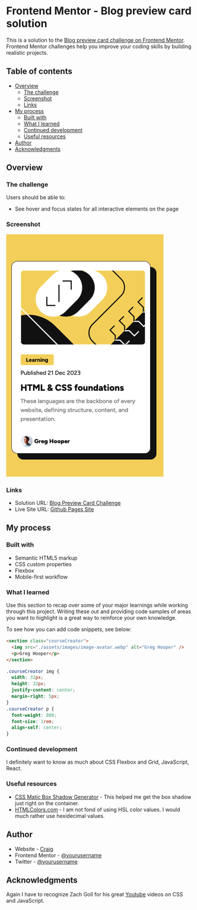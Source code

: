 # Frontend Mentor - Blog preview card solution

This is a solution to the [Blog preview card challenge on Frontend Mentor](https://www.frontendmentor.io/challenges/blog-preview-card-ckPaj01IcS). Frontend Mentor challenges help you improve your coding skills by building realistic projects.

## Table of contents

- [Overview](#overview)
  - [The challenge](#the-challenge)
  - [Screenshot](#screenshot)
  - [Links](#links)
- [My process](#my-process)
  - [Built with](#built-with)
  - [What I learned](#what-i-learned)
  - [Continued development](#continued-development)
  - [Useful resources](#useful-resources)
- [Author](#author)
- [Acknowledgments](#acknowledgments)

## Overview

### The challenge

Users should be able to:

- See hover and focus states for all interactive elements on the page

### Screenshot

![](./assets/images/screenshot.png)

### Links

- Solution URL: [Blog Preview Card Challenge](https://www.frontendmentor.io/solutions/blog-preview-card-challenge-jj7qsyB0BS)
- Live Site URL: [Github Pages Site](https://craigwolfe.github.io/blog-review-card-challenge/)

## My process

### Built with

- Semantic HTML5 markup
- CSS custom properties
- Flexbox
- Mobile-first workflow

### What I learned

Use this section to recap over some of your major learnings while working through this project. Writing these out and providing code samples of areas you want to highlight is a great way to reinforce your own knowledge.

To see how you can add code snippets, see below:

```html
<section class="courseCreator">
  <img src="./assets/images/image-avatar.webp" alt="Greg Hooper" />
  <p>Greg Hooper</p>
</section>
```

```css
.courseCreator img {
  width: 32px;
  height: 32px;
  justify-content: center;
  margin-right: 5px;
}
.courseCreator p {
  font-weight: 800;
  font-size: 1rem;
  align-self: center;
}
```

### Continued development

I definitely want to know as much about CSS Flexbox and Grid, JavaScript, React.

### Useful resources

- [CSS Matic Box Shadow Generator](https://www.cssmatic.com/box-shadow) - This helped me get the box shadow just right on the container.
- [HTMLColors.com](https://htmlcolors.com/hsl-to-hex) - I am not fond of using HSL color values. I would much rather use hexidecimal values.

## Author

- Website - [Craig](https://www.your-site.com)
- Frontend Mentor - [@yourusername](https://www.frontendmentor.io/profile/yourusername)
- Twitter - [@yourusername](https://www.twitter.com/yourusername)

## Acknowledgments

Again I have to recognize Zach Goll for his great [Youtube](https://htmlcolors.com/hsl-to-hex) videos on CSS and JavaScript.
